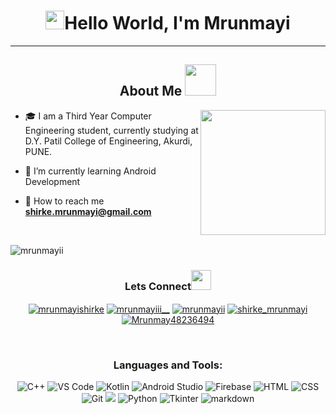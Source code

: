 
<h1 align="center"> <img src="https://raw.githubusercontent.com/MartinHeinz/MartinHeinz/master/wave.gif" width="30px">Hello World, I'm Mrunmayi</h1>
<hr>
<h2 align="center"> About Me  <img src="https://user-images.githubusercontent.com/91387531/148031057-565165e8-e1eb-4389-b30f-182732b91683.gif" height="50px" align="bottom" >
 </h2>
<img src="https://user-images.githubusercontent.com/100932088/159765590-1f58624d-7297-43c4-9bef-a521fc88483e.gif" align="right" height="200">

- 🎓 I am a Third Year Computer Engineering student, currently studying at D.Y. Patil College of Engineering, Akurdi, PUNE.<br>
    
- 🌱 I’m currently learning Android Development<br>

- 📧 How to reach me **shirke.mrunmayi@gmail.com**

<br>
<p > <img src="https://komarev.com/ghpvc/?username=mrunmayii&label=Profile%20views&color=0e75b6&style=flat" alt="mrunmayii" /> </p>
<h3 align="center">Lets Connect<img src="https://raw.githubusercontent.com/ShahriarShafin/ShahriarShafin/main/Assets/handshake.gif" height="32px" style="margin-bottom: -5px;"  > </h3>  
<p align="center" >
<a href="https://www.linkedin.com/in/mrunmayishirke/" target="blank"><img align="center" src="https://img.shields.io/badge/linkedin-blue?logo=linkedin&logoColor=white&style=for-the-badge" alt="mrunmayishirke" /></a>
<a href="https://instagram.com/mrunmayiii__" target="blank"><img align="center" src="https://img.shields.io/badge/instagram-black?logo=instagram&logoColor=white&style=for-the-badge" alt="mrunmayiii__" /></a>
<a href="https://www.codechef.com/users/mrunmayii" target="blank"><img align="center" src="https://img.shields.io/badge/codechef-967444?logo=codechef&logoColor=white&style=for-the-badge" alt="mrunmayii"/></a>
<a href="https://www.hackerrank.com/shirke_mrunmayi" target="blank"><img align="center" src="https://img.shields.io/badge/hackerrank-0AC44B?logo=hackerrank&logoColor=white&style=for-the-badge" alt="shirke_mrunmayi" /></a>
<a href="https://twitter.com/Mrunmay48236494" target="blank"><img align="center" src="https://img.shields.io/badge/twitter-1DA1F2?logo=twitter&logoColor=white&style=for-the-badge" alt="Mrunmay48236494" /></a>
</p>
<br>

<h3 align="center" >Languages and Tools:</h3>
<p align ="center">
<img alt="C++" src="https://img.shields.io/badge/C++-4B68B8?logo=cplusplus&logoColor=white&style=for-the-badge"/>
<img alt="VS Code" src="https://img.shields.io/badge/Visual_Studio_Code-0088D4?style=for-the-badge&logo=visual%20studio%20code&logoColor=white" />
<img alt="Kotlin" src="https://img.shields.io/badge/Kotlin-CCA8E0?logo=kotlin&logoColor=white&style=for-the-badge"/>
<img alt="Android Studio" src="https://img.shields.io/badge/Android_Studio-white?style=for-the-badge&logo=androidstudio&logoColor=0077b6" />
<img alt="Firebase" src="https://img.shields.io/badge/Firebase-ffdd00?style=for-the-badge&logo=firebase&logoColor=orange" />
<img alt="HTML" src="https://img.shields.io/badge/html5-%23E34F26.svg?&style=for-the-badge&logo=html5&logoColor=white" />
<img alt="CSS" src="https://img.shields.io/badge/css3-%231572B6.svg?&style=for-the-badge&logo=css3&logoColor=white" />
<img alt="Git" src="https://img.shields.io/badge/github-%23121011.svg?style=for-the-badge&logo=github&logoColor=white" />
<img alt"XML" src="https://img.shields.io/badge/XML-F96815?logo=XML&logoColor=white&style=for-the-badge"/>
<img alt="Python" src="https://img.shields.io/badge/python-3670A0?style=for-the-badge&logo=python&logoColor=ffdd54"/>
<img alt="Tkinter" src="https://img.shields.io/badge/Tkinter-red?logo=tkinter&logoColor=white&style=for-the-badge" />
<img alt="markdown" src="https://img.shields.io/badge/markdown-black?logo=markdown&logoColor=white&style=for-the-badge" />
</p>
